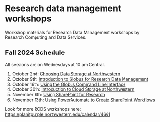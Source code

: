 # Research data management workshops
Workshop materials for Research Data Management workshops by Research Computing and Data Services.

## Fall 2024 Schedule
All sessions are on Wednesdays at 10 am Central.
1. October 2nd: [Choosing Data Storage at Northwestern](https://planitpurple.northwestern.edu/event/619119)
2. October 9th: [Introduction to Globus for Research Data Management](https://planitpurple.northwestern.edu/event/619120)
3. October 16th: [Using the Globus Command Line Interface](https://planitpurple.northwestern.edu/event/619121)
4. October 30th: [Introduction to Cloud Storage at Northwestern](https://planitpurple.northwestern.edu/event/619122)
5. November 6th: [Using SharePoint for Research](https://planitpurple.northwestern.edu/event/619123)
6. November 13th: [Using PowerAutomate to Create SharePoint Workflows](https://planitpurple.northwestern.edu/event/619124)

Look for more RCDS workshops here: https://planitpurple.northwestern.edu/calendar/4661
